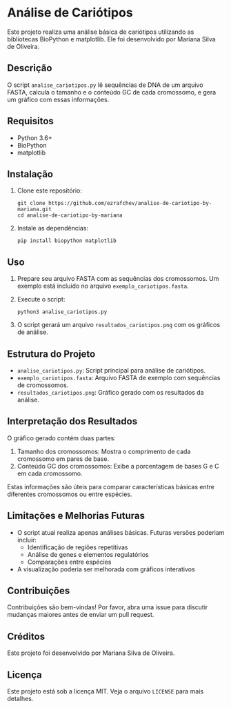 # Análise de Cariótipos

Este projeto realiza uma análise básica de cariótipos utilizando as bibliotecas BioPython e matplotlib. Ele foi desenvolvido por Mariana Silva de Oliveira.

## Descrição

O script `analise_cariotipos.py` lê sequências de DNA de um arquivo FASTA, calcula o tamanho e o conteúdo GC de cada cromossomo, e gera um gráfico com essas informações.

## Requisitos

- Python 3.6+
- BioPython
- matplotlib

## Instalação

1. Clone este repositório:
   ```
   git clone https://github.com/ezrafchev/analise-de-cariotipo-by-mariana.git
   cd analise-de-cariotipo-by-mariana
   ```

2. Instale as dependências:
   ```
   pip install biopython matplotlib
   ```

## Uso

1. Prepare seu arquivo FASTA com as sequências dos cromossomos. Um exemplo está incluído no arquivo `exemplo_cariotipos.fasta`.

2. Execute o script:
   ```
   python3 analise_cariotipos.py
   ```

3. O script gerará um arquivo `resultados_cariotipos.png` com os gráficos de análise.

## Estrutura do Projeto

- `analise_cariotipos.py`: Script principal para análise de cariótipos.
- `exemplo_cariotipos.fasta`: Arquivo FASTA de exemplo com sequências de cromossomos.
- `resultados_cariotipos.png`: Gráfico gerado com os resultados da análise.

## Interpretação dos Resultados

O gráfico gerado contém duas partes:

1. Tamanho dos cromossomos: Mostra o comprimento de cada cromossomo em pares de base.
2. Conteúdo GC dos cromossomos: Exibe a porcentagem de bases G e C em cada cromossomo.

Estas informações são úteis para comparar características básicas entre diferentes cromossomos ou entre espécies.

## Limitações e Melhorias Futuras

- O script atual realiza apenas análises básicas. Futuras versões poderiam incluir:
  - Identificação de regiões repetitivas
  - Análise de genes e elementos regulatórios
  - Comparações entre espécies
- A visualização poderia ser melhorada com gráficos interativos

## Contribuições

Contribuições são bem-vindas! Por favor, abra uma issue para discutir mudanças maiores antes de enviar um pull request.

## Créditos

Este projeto foi desenvolvido por Mariana Silva de Oliveira.

## Licença

Este projeto está sob a licença MIT. Veja o arquivo `LICENSE` para mais detalhes.
